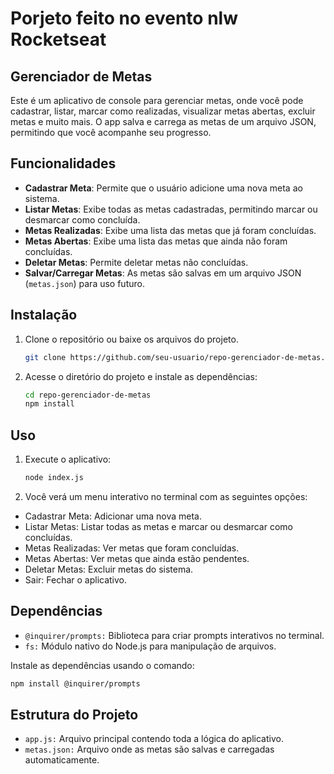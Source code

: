 # Porjeto feito no evento nlw Rocketseat

## Gerenciador de Metas

Este é um aplicativo de console para gerenciar metas, onde você pode cadastrar, listar, marcar como realizadas, visualizar metas abertas, excluir metas e muito mais. O app salva e carrega as metas de um arquivo JSON, permitindo que você acompanhe seu progresso.

## Funcionalidades

- **Cadastrar Meta**: Permite que o usuário adicione uma nova meta ao sistema.
- **Listar Metas**: Exibe todas as metas cadastradas, permitindo marcar ou desmarcar como concluída.
- **Metas Realizadas**: Exibe uma lista das metas que já foram concluídas.
- **Metas Abertas**: Exibe uma lista das metas que ainda não foram concluídas.
- **Deletar Metas**: Permite deletar metas não concluídas.
- **Salvar/Carregar Metas**: As metas são salvas em um arquivo JSON (`metas.json`) para uso futuro.

## Instalação

1. Clone o repositório ou baixe os arquivos do projeto.
   
   ```bash
   git clone https://github.com/seu-usuario/repo-gerenciador-de-metas.git
   ```
2. Acesse o diretório do projeto e instale as dependências:

   ```bash
   cd repo-gerenciador-de-metas
   npm install
   ```
## Uso
1. Execute o aplicativo:

   ```bash
   node index.js
   ```

2. Você verá um menu interativo no terminal com as seguintes opções:

- Cadastrar Meta: Adicionar uma nova meta.
- Listar Metas: Listar todas as metas e marcar ou desmarcar como concluídas.
- Metas Realizadas: Ver metas que foram concluídas.
- Metas Abertas: Ver metas que ainda estão pendentes.
- Deletar Metas: Excluir metas do sistema.
- Sair: Fechar o aplicativo.

## Dependências

- `@inquirer/prompts:` Biblioteca para criar prompts interativos no terminal.
- `fs:` Módulo nativo do Node.js para manipulação de arquivos.

Instale as dependências usando o comando:

   ```bash
   npm install @inquirer/prompts
   ```
## Estrutura do Projeto

- `app.js:` Arquivo principal contendo toda a lógica do aplicativo.
- `metas.json:` Arquivo onde as metas são salvas e carregadas automaticamente.
